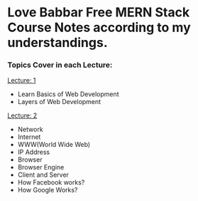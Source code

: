# Love Babbar Free MERN Stack Course Notes according to my understandings.

### Topics Cover in each Lecture:

[Lecture: 1](./Lecture_1_Notes.md)

- Learn Basics of Web Development
- Layers of Web Development

[Lecture: 2](./Lecture_2_Notes.md)

- Network
- Internet
- WWW(World Wide Web)
- IP Address
- Browser
- Browser Engine
- Client and Server
- How Facebook works?
- How Google Works?